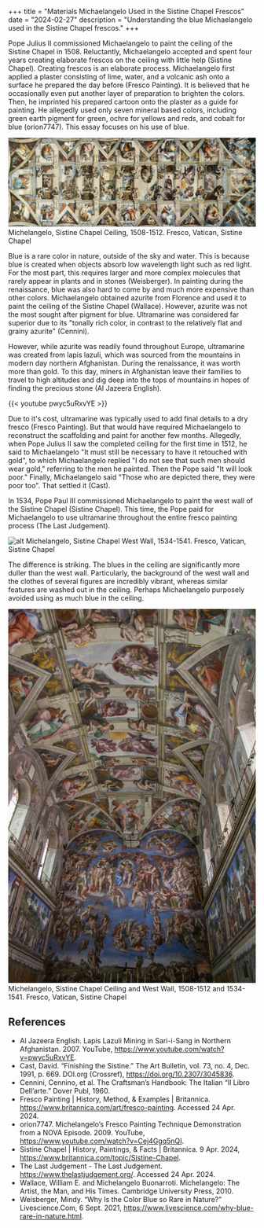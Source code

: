 +++
title = "Materials Michaelangelo Used in the Sistine Chapel Frescos"
date = "2024-02-27"
description = "Understanding the blue Michaelangelo used in the Sistine Chapel frescos."
+++

Pope Julius II commissioned Michaelangelo to paint the ceiling of the Sistine Chapel in 1508. Reluctantly, Michaelangelo accepted and spent four years creating elaborate frescos on the ceiling with little help (Sistine Chapel). Creating frescos is an elaborate process. Michaelangelo first applied a plaster consisting of lime, water, and a volcanic ash onto a surface he prepared the day before (Fresco Painting). It is believed that he occasionally even put another layer of preparation to brighten the colors. Then, he imprinted his prepared cartoon onto the plaster as a guide for painting. He allegedly used only seven mineral based colors, including green earth pigment for green, ochre for yellows and reds, and cobalt for blue (orion7747). This essay focuses on his use of blue.

![alt](cappella_sistina.jpg)
Michelangelo, Sistine Chapel Ceiling, 1508-1512. Fresco, Vatican, Sistine Chapel

Blue is a rare color in nature, outside of the sky and water. This is because blue is created when objects absorb low wavelength light such as red light. For the most part, this requires larger and more complex molecules that rarely appear in plants and in stones (Weisberger). In painting during the renaissance, blue was also hard to come by and much more expensive than other colors. Michaelangelo obtained azurite from Florence and used it to paint the ceiling of the Sistine Chapel (Wallace). However, azurite was not the most sought after pigment for blue. Ultramarine was considered far superior due to its "tonally rich color, in contrast to the relatively flat and grainy azurite" (Cennini).

However, while azurite was readily found throughout Europe, ultramarine was created from lapis lazuli, which was sourced from the mountains in modern day northern Afghanistan. During the renaissance, it was worth more than gold. To this day, miners in Afghanistan leave their families to travel to high altitudes and dig deep into the tops of mountains in hopes of finding the precious stone (Al Jazeera English). 

{{< youtube pwyc5uRxvYE >}}

Due to it's cost, ultramarine was typically used to add final details to a dry fresco (Fresco Painting). But that would have required Michaelangelo to reconstruct the scaffolding and paint for another few months. Allegedly, when Pope Julius II saw the completed ceiling for the first time in 1512, he said to Michaelangelo "It must still be necessary to have it retouched with gold", to which Michaelangelo replied "I do not see that such men should wear gold," referring to the men he painted. Then the Pope said "It will look poor." Finally, Michaelangelo said "Those who are depicted there, they were poor too". That settled it (Cast).

In 1534, Pope Paul III commissioned Michaelangelo to paint the west wall of the Sistine Chapel (Sistine Chapel). This time, the Pope paid for Michaelangelo to use ultramarine throughout the entire fresco painting process (The Last Judgement).

![alt](last_judgement.jpg)
Michelangelo, Sistine Chapel West Wall, 1534-1541. Fresco, Vatican, Sistine Chapel

The difference is striking. The blues in the ceiling are significantly more duller than the west wall. Particularly, the background of the west wall and the clothes of several figures are incredibly vibrant, whereas similar features are washed out in the ceiling. Perhaps Michaelangelo purposely avoided using as much blue in the ceiling.

![alt](Sistine_Chapel_ceiling.jpg)
Michelangelo, Sistine Chapel Ceiling and West Wall, 1508-1512 and 1534-1541. Fresco, Vatican, Sistine Chapel

## References
- Al Jazeera English. Lapis Lazuli Mining in Sari-i-Sang in Northern Afghanistan. 2007. YouTube, https://www.youtube.com/watch?v=pwyc5uRxvYE.
- Cast, David. “Finishing the Sistine.” The Art Bulletin, vol. 73, no. 4, Dec. 1991, p. 669. DOI.org (Crossref), https://doi.org/10.2307/3045836.
- Cennini, Cennino, et al. The Craftsman’s Handbook: The Italian “Il Libro Dell’arte.” Dover Publ, 1960.
- Fresco Painting | History, Method, & Examples | Britannica. https://www.britannica.com/art/fresco-painting. Accessed 24 Apr. 2024.
- orion7747. Michelangelo’s Fresco Painting Technique Demonstration from a NOVA Episode. 2009. YouTube, https://www.youtube.com/watch?v=Cej4Ggq5nQI.
- Sistine Chapel | History, Paintings, & Facts | Britannica. 9 Apr. 2024, https://www.britannica.com/topic/Sistine-Chapel.
- The Last Judgement - The Last Judgement. https://www.thelastjudgement.org/. Accessed 24 Apr. 2024.
- Wallace, William E. and Michelangelo Buonarroti. Michelangelo: The Artist, the Man, and His Times. Cambridge University Press, 2010.
- Weisberger, Mindy. “Why Is the Color Blue so Rare in Nature?” Livescience.Com, 6 Sept. 2021, https://www.livescience.com/why-blue-rare-in-nature.html.


<!-- *(Cennini 1960, 36)


Typically, I will specifically focus on his use of blue. 


ceiling was 


Green earth for greens, Ochre for yellows and reds, cobalt or lapiz lazuli for blue

vermilion, a vibrant red pigment derived from mercury sulfide, lead white, which provided a brilliant white hue

plaster, composed of lime, sand, and water

Among the colours Michelangelo began purchasing in the spring of 1536 was one which was only found in Afghanistan, ultramarine, a precious blue made of crushed lapis lazuli, the most expensive of all the Renaissance colours, more expensive than gold, usually reserved for the Virgin's cloak, or flashes of heavenly sky in paintings by Titian.

As the restoration of The Last Judgment reveals, Michelangelo was probably the only painter ever to use ultramarine with true promiscuity and abandon; the Pope was paying. What we now see at the east wall of the Sistine chapel is an artist taking a precious material and splashing it about as if it were house paint.


https://blog.johncabot.edu/study-abroad/the-fresco-mastering-michelangelos-technique-when-you-study-abroad-in-italy#:~:text=The%20amazing%20durability%20of%20fresco,colors%20appear%20translucent%2C%20like%20watercolor.

Michelangelo used only seven distinct pigments for the entire composition. Each pigment was derived from minerals found in earth and clay - ochre for reds, lapis lazuli for blues, and so forth

https://commons.wikimedia.org/wiki/Category:Sistine_Chapel_ceiling#/media/File:Sistine_Chapel_ceiling_02.jpg

https://www.britannica.com/art/fresco-painting

https://www.britannica.com/topic/Sistine-Chapel -->


